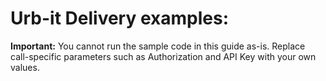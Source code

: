 # Urb-it Delivery examples:

**Important:** You cannot run the sample code in this guide as-is. Replace call-specific parameters such as Authorization and API Key with your own values.
